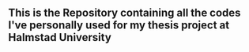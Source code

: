 ## This is the Repository containing all the codes I've personally used for my thesis project at Halmstad University
